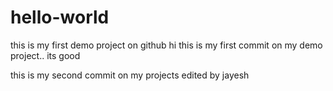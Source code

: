 # hello-world
this is my first demo project on  github
hi this is my first commit on my demo project.. its good

this is my second commit on my projects
edited by jayesh
